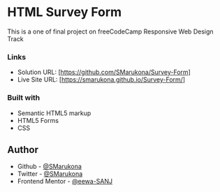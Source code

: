 # HTML Survey Form

This is a one of final project on freeCodeCamp Responsive Web Design Track

### Links

- Solution URL: [https://github.com/SMarukona/Survey-Form]
- Live Site URL: [https://smarukona.github.io/Survey-Form/]

### Built with

- Semantic HTML5 markup
- HTML5 Forms
- CSS

## Author
- Github - [@SMarukona](https://github.com/SMarukona)
- Twitter - [@SMarukona](https://twitter.com/SMarukona)
- Frontend Mentor - [@eewa-SANJ](https://www.frontendmentor.io/profile/eewa-SANJ)